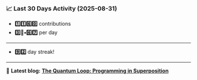 <!--START_STATS-->
### 📈 Last 30 Days Activity (2025-08-31)  
- **1️⃣1️⃣6️⃣0️⃣** contributions  
- **3️⃣🎱•6️⃣7️⃣** per day
---
- **9️⃣2️⃣** day streak!
---
📝 **Latest blog:** [**The Quantum Loop: Programming in Superposition**](https://andriak.com/blog/quantum-loop)
<!--END_STATS-->
